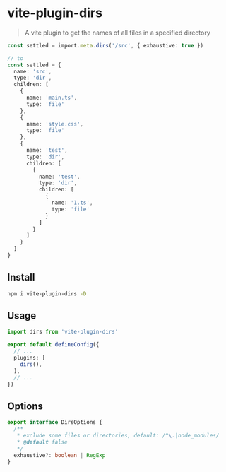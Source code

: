 # vite-plugin-dirs

> A vite plugin to get the names of all files in a specified directory


```ts
const settled = import.meta.dirs('/src', { exhaustive: true })

// to
const settled = {
  name: 'src',
  type: 'dir',
  children: [
    {
      name: 'main.ts',
      type: 'file'
    },
    {
      name: 'style.css',
      type: 'file'
    },
    {
      name: 'test',
      type: 'dir',
      children: [
        {
          name: 'test',
          type: 'dir',
          children: [
            {
              name: '1.ts',
              type: 'file'
            }
          ]
        }
      ]
    }
  ]
}
```

## Install

```bash
npm i vite-plugin-dirs -D
```

## Usage

```ts
import dirs from 'vite-plugin-dirs'

export default defineConfig({
  // ...
  plugins: [
    dirs(),
  ],
  // ...
})
```

## Options

```ts
export interface DirsOptions {
  /**
   * exclude some files or directories, default: /^\.|node_modules/
   * @default false
   */
  exhaustive?: boolean | RegExp
}
```
